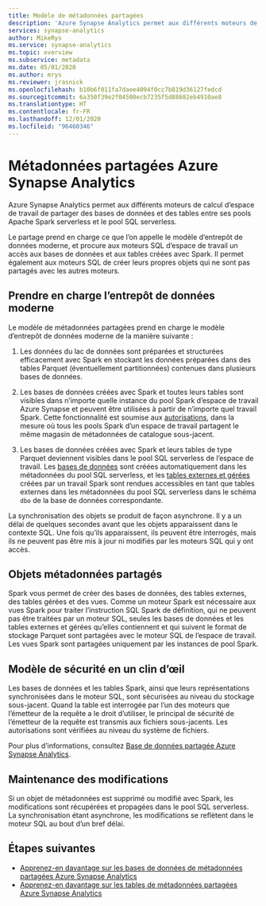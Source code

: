 ```yaml
---
title: Modèle de métadonnées partagées
description: 'Azure Synapse Analytics permet aux différents moteurs de calcul d’espace de travail de partager des bases de données et des tables entre ses pools : pools Apache Spark serverless, pool SQL serverless et pools SQL dédiés.'
services: synapse-analytics
author: MikeRys
ms.service: synapse-analytics
ms.topic: overview
ms.subservice: metadata
ms.date: 05/01/2020
ms.author: mrys
ms.reviewer: jrasnick
ms.openlocfilehash: b10b6f011fa7daee4094f0cc7b819d36127fedcd
ms.sourcegitcommit: 6a350f39e2f04500ecb7235f5d88682eb4910ae8
ms.translationtype: HT
ms.contentlocale: fr-FR
ms.lasthandoff: 12/01/2020
ms.locfileid: "96460346"
---
```

# <a name="azure-synapse-analytics-shared-metadata"></a>Métadonnées partagées Azure Synapse Analytics

Azure Synapse Analytics permet aux différents moteurs de calcul d’espace de travail de partager des bases de données et des tables entre ses pools Apache Spark serverless et le pool SQL serverless.

Le partage prend en charge ce que l’on appelle le modèle d’entrepôt de données moderne, et procure aux moteurs SQL d’espace de travail un accès aux bases de données et aux tables créées avec Spark. Il permet également aux moteurs SQL de créer leurs propres objets qui ne sont pas partagés avec les autres moteurs.

## <a name="support-the-modern-data-warehouse"></a>Prendre en charge l’entrepôt de données moderne

Le modèle de métadonnées partagées prend en charge le modèle d’entrepôt de données moderne de la manière suivante :

1. Les données du lac de données sont préparées et structurées efficacement avec Spark en stockant les données préparées dans des tables Parquet (éventuellement partitionnées) contenues dans plusieurs bases de données.

2. Les bases de données créées avec Spark et toutes leurs tables sont visibles dans n’importe quelle instance du pool Spark d’espace de travail Azure Synapse et peuvent être utilisées à partir de n’importe quel travail Spark. Cette fonctionnalité est soumise aux [autorisations](#security-model-at-a-glance), dans la mesure où tous les pools Spark d’un espace de travail partagent le même magasin de métadonnées de catalogue sous-jacent.

3. Les bases de données créées avec Spark et leurs tables de type Parquet deviennent visibles dans le pool SQL serverless de l’espace de travail. Les [bases de données](database.md) sont créées automatiquement dans les métadonnées du pool SQL serverless, et les [tables externes et gérées](table.md) créées par un travail Spark sont rendues accessibles en tant que tables externes dans les métadonnées du pool SQL serverless dans le schéma `dbo` de la base de données correspondante. 

<!--[INSERT PICTURE]-->

<!--__Figure 1 -__ Supporting the Modern Data Warehouse Pattern with shared metadata-->

La synchronisation des objets se produit de façon asynchrone. Il y a un délai de quelques secondes avant que les objets apparaissent dans le contexte SQL. Une fois qu’ils apparaissent, ils peuvent être interrogés, mais ils ne peuvent pas être mis à jour ni modifiés par les moteurs SQL qui y ont accès.

## <a name="shared-metadata-objects"></a>Objets métadonnées partagés

Spark vous permet de créer des bases de données, des tables externes, des tables gérées et des vues. Comme un moteur Spark est nécessaire aux vues Spark pour traiter l’instruction SQL Spark de définition, qui ne peuvent pas être traitées par un moteur SQL, seules les bases de données et les tables externes et gérées qu’elles contiennent et qui suivent le format de stockage Parquet sont partagées avec le moteur SQL de l’espace de travail. Les vues Spark sont partagées uniquement par les instances de pool Spark.

## <a name="security-model-at-a-glance"></a>Modèle de sécurité en un clin d’œil

Les bases de données et les tables Spark, ainsi que leurs représentations synchronisées dans le moteur SQL, sont sécurisées au niveau du stockage sous-jacent. Quand la table est interrogée par l’un des moteurs que l’émetteur de la requête a le droit d’utiliser, le principal de sécurité de l’émetteur de la requête est transmis aux fichiers sous-jacents. Les autorisations sont vérifiées au niveau du système de fichiers.

Pour plus d’informations, consultez [Base de données partagée Azure Synapse Analytics](database.md).

## <a name="change-maintenance"></a>Maintenance des modifications

Si un objet de métadonnées est supprimé ou modifié avec Spark, les modifications sont récupérées et propagées dans le pool SQL serverless. La synchronisation étant asynchrone, les modifications se reflètent dans le moteur SQL au bout d’un bref délai.

## <a name="next-steps"></a>Étapes suivantes

- [Apprenez-en davantage sur les bases de données de métadonnées partagées Azure Synapse Analytics](database.md)
- [Apprenez-en davantage sur les tables de métadonnées partagées Azure Synapse Analytics](table.md)


